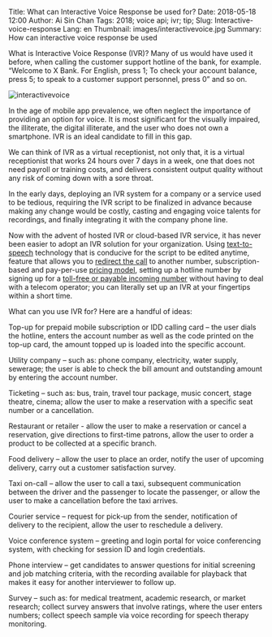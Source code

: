 Title: What can Interactive Voice Response be used for?
Date: 2018-05-18 12:00
Author: Ai Sin Chan
Tags: 2018; voice api; ivr; tip;
Slug: Interactive-voice-response 
Lang: en 
Thumbnail: images/interactivevoice.jpg
Summary: How can interactive voice response be used


What is Interactive Voice Response (IVR)? Many of us would have used it before, when calling the customer support hotline of the bank, for example. “Welcome to X Bank. For English, press 1; To check your account balance, press 5; to speak to a customer support personnel, press 0” and so on.

![interactivevoice](/images/interactivevoice.jpg)

In the age of mobile app prevalence, we often neglect the importance of providing an option for voice. It is most significant for the visually impaired, the illiterate, the digital illiterate, and the user who does not own a smartphone. IVR is an ideal candidate to fill in this gap.

We can think of IVR as a virtual receptionist, not only that, it is a virtual receptionist that works 24 hours over 7 days in a week, one that does not need payroll or training costs, and delivers consistent output quality without any risk of coming down with a sore throat.

In the early days, deploying an IVR system for a company or a service used to be tedious, requiring the IVR script to be finalized in advance because making any change would be costly, casting and engaging voice talents for recordings, and finally integrating it with the company phone line.  

Now with the advent of hosted IVR or cloud-based IVR service, it has never been easier to adopt an IVR solution for your organization. Using [text-to-speech](https://www.xoxzo.com/en/about/utilities-api/) technology that is conducive for the script to be edited anytime, feature that allows you to [redirect the call](https://blog.xoxzo.com/en/2017/07/01/dialinnumbers-tutorial/) to another number, subscription-based and pay-per-use [pricing model](https://www.xoxzo.com/en/about/pricing/#din), setting up a hotline number by signing up for a [toll-free or payable incoming number](https://www.xoxzo.com/en/about/dial-in-api/) without having to deal with a telecom operator; you can literally set up an IVR at your fingertips within a short time.

What can you use IVR for? Here are a handful of ideas:

Top-up for prepaid mobile subscription or IDD calling card – the user dials the hotline, enters the account number as well as the code printed on the top-up card, the amount topped up is loaded into the specific account.

Utility company – such as: phone company, electricity, water supply, sewerage; the user is able to check the bill amount and outstanding amount by entering the account number.

Ticketing – such as: bus, train, travel tour package, music concert, stage theatre, cinema; allow the user to make a reservation with a specific seat number or a cancellation.

Restaurant or retailer -  allow the user to make a reservation or cancel a reservation, give directions to first-time patrons, allow the user to order a product to be collected at a specific branch.

Food delivery – allow the user to place an order, notify the user of upcoming delivery, carry out a customer satisfaction survey.

Taxi on-call – allow the user to call a taxi, subsequent communication between the driver and the passenger to locate the passenger, or allow the user to make a cancellation before the taxi arrives.

Courier service – request for pick-up from the sender, notification of delivery to the recipient, allow the user to reschedule a delivery.

Voice conference system – greeting and login portal for voice conferencing system, with checking for session ID and login credentials.

Phone interview – get candidates to answer questions for initial screening and job matching criteria, with the recording available for playback that makes it easy for another interviewer to follow up.

Survey – such as: for medical treatment, academic research, or market research; collect survey answers that involve ratings, where the user enters numbers; collect speech sample via voice recording for speech therapy monitoring.
